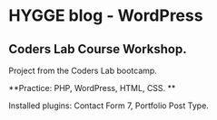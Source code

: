 # HYGGE blog - WordPress

## Coders Lab Course Workshop.

Project from the Coders Lab bootcamp.

**Practice: PHP, WordPress, HTML, CSS. **

Installed plugins: Contact Form 7, Portfolio Post Type.